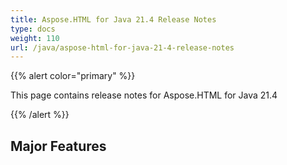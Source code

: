 ```yaml
---
title: Aspose.HTML for Java 21.4 Release Notes
type: docs
weight: 110
url: /java/aspose-html-for-java-21-4-release-notes
---
```


{{% alert color="primary" %}}

This page contains release notes for 
Aspose.HTML for Java 21.4

{{% /alert %}}
## **Major Features** ##